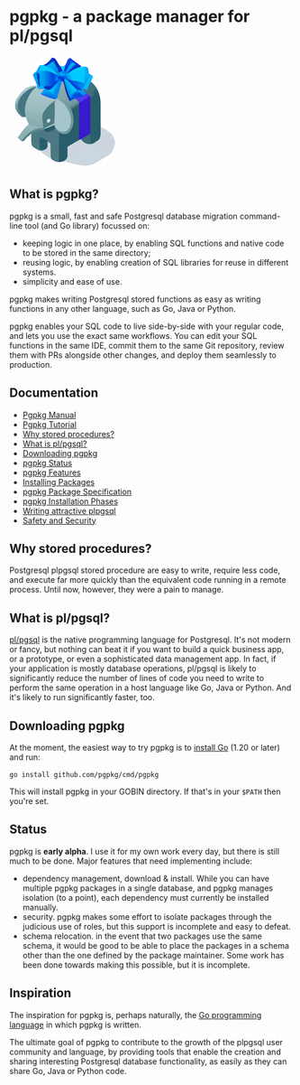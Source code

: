 # pgpkg - a package manager for pl/pgsql

![pgpkg logo](logo-small.png)

## What is pgpkg?

pgpkg is a small, fast and safe Postgresql database migration command-line tool (and Go library) focussed on:

* keeping logic in one place, by enabling SQL functions and native code to be stored in the same directory;
* reusing logic, by enabling creation of SQL libraries for reuse in different systems.
* simplicity and ease of use.

pgpkg makes writing Postgresql stored functions as easy as writing functions in any other language, such as Go, Java or Python.

pgpkg enables your SQL code to live side-by-side with your regular code, and lets you use the exact same
workflows. You can edit your SQL functions in the same IDE, commit them to the same Git repository,
review them with PRs alongside other changes, and deploy them seamlessly to production.

## Documentation

* [Pgpkg Manual](pages/manual.md)
* [Pgpkg Tutorial](pages/tutorial/tutorial.md)
* [Why stored procedures?](#why-stored-procedures)
* [What is pl/pgsql?](#what-is-plpgsql)
* [Downloading pgpkg](#downloading-pgpkg)
* [pgpkg Status](#status)
* [pgpkg Features](pages/features.md)
* [Installing Packages](pages/installing.md)
* [pgpkg Package Specification](pages/spec.md)
* [pgpkg Installation Phases](pages/phases.md)
* [Writing attractive plpgsql](pages/plpgsql.md)
* [Safety and Security](pages/safety.md)

## Why stored procedures?

Postgresql plpgsql stored procedure are easy to write, require less code, and execute far
more quickly than the equivalent code running in a remote process. Until now, however, they were
a pain to manage.

## What is pl/pgsql?

[pl/pgsql](https://www.postgresql.org/docs/current/plpgsql.html) is the native programming language for Postgresql.
It's not modern or fancy, but nothing can beat it if you want to build a quick business app, or a prototype,
or even a sophisticated data management app. In fact, if your application is mostly database operations,
pl/pgsql is likely to significantly reduce the number of lines of code you need to write to perform the
same operation in a host language like Go, Java or Python. And it's likely to run significantly faster, too.

## Downloading pgpkg

At the moment, the easiest way to try pgpkg is to [install Go](https://go.dev/dl/) (1.20 or later) and run:

    go install github.com/pgpkg/cmd/pgpkg

This will install pgpkg in your GOBIN directory. If that's in your `$PATH` then you're set.

## Status

pgpkg is **early alpha**. I use it for my own work every day, but there is still much to be done.
Major features that need implementing include:

* dependency management, download & install. While you can have multiple pgpkg packages in a single
  database, and pgpkg manages isolation (to a point), each dependency must currently be installed
  manually.
* security. pgpkg makes some effort to isolate packages through the judicious use of roles,
  but this support is incomplete and easy to defeat.
* schema relocation. in the event that two packages use the same schema, it would be good to be able
  to place the packages in a schema other than the one defined by the package maintainer.
  Some work has been done towards making this possible, but it is incomplete.

## Inspiration

The inspiration for pgpkg is, perhaps naturally, the [Go programming language](https://go.dev) in which pgpkg is
written.

The ultimate goal of pgpkg to contribute to the growth of the plpgsql user community and language, by providing
tools that enable the creation and sharing interesting Postgresql database functionality, as easily as they can
share Go, Java or Python code.